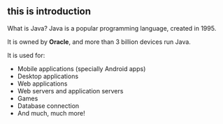 ## this is introduction


What is Java?
Java is a popular programming language, created in 1995.

It is owned by <b>Oracle</b>, and more than 3 billion devices run Java.

It is used for:

- Mobile applications (specially Android apps)
- Desktop applications
- Web applications
- Web servers and application servers
- Games
- Database connection
- And much, much more!
